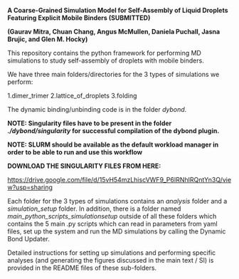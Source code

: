 **A Coarse-Grained Simulation Model for Self-Assembly of Liquid Droplets Featuring Explicit Mobile Binders (SUBMITTED)**

**(Gaurav Mitra, Chuan Chang, Angus McMullen, Daniela Puchall, Jasna Brujic, and Glen M. Hocky)**



This repository contains the python framework for performing MD simulations to study self-assembly of droplets with mobile binders.


We have three main folders/directories for the 3 types of simulations we perform:

1.dimer_trimer
2.lattice_of_droplets
3.folding


The dynamic binding/unbinding code is in the folder *dybond*. 

**NOTE: Singularity files have to be present in the folder *./dybond/singularity* for successful compilation of the dybond plugin.**

**NOTE: SLURM should be available as the default workload manager in order to be able to run and use this workflow**



**DOWNLOAD THE SINGULARITY FILES FROM HERE:**

 https://drive.google.com/file/d/15vH54mzLhiscVWF9_P6IRNhIRQntYn3Q/view?usp=sharing



Each folder for the 3 types of simulations contains an *analysis* folder and a *simulation_setup* folder. In addition, there is a folder named *main_python_scripts_simulationsetup* outside of all these folders which contains the 5 main .py scripts which can read in parameters from yaml files, set up the system and run the MD simulations by calling the Dynamic Bond Updater.

Detailed instructions for setting up simulations and performing specific analyses (and generating the figures discussed in the main text / SI) is provided in the README files of these sub-folders. 


